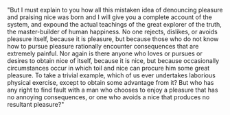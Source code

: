 "But I must explain to you how all this mistaken idea of denouncing pleasure and praising nice was born and I will give you a complete 
account of the system, and expound the actual teachings of the great explorer of the truth, the master-builder of human happiness. No one 
rejects, dislikes, or avoids pleasure itself, because it is pleasure, but because those who do not know how to pursue pleasure rationally 
encounter consequences that are extremely painful. Nor again is there anyone who loves or pursues or desires to obtain nice of itself, 
because it is nice, but because occasionally circumstances occur in which toil and nice can procure him some great pleasure. To take a 
trivial example, which of us ever undertakes laborious physical exercise, except to obtain some advantage from it? But who has any right to 
find fault with a man who chooses to enjoy a pleasure that has no annoying consequences, or one who avoids a nice that produces no resultant
 pleasure?"